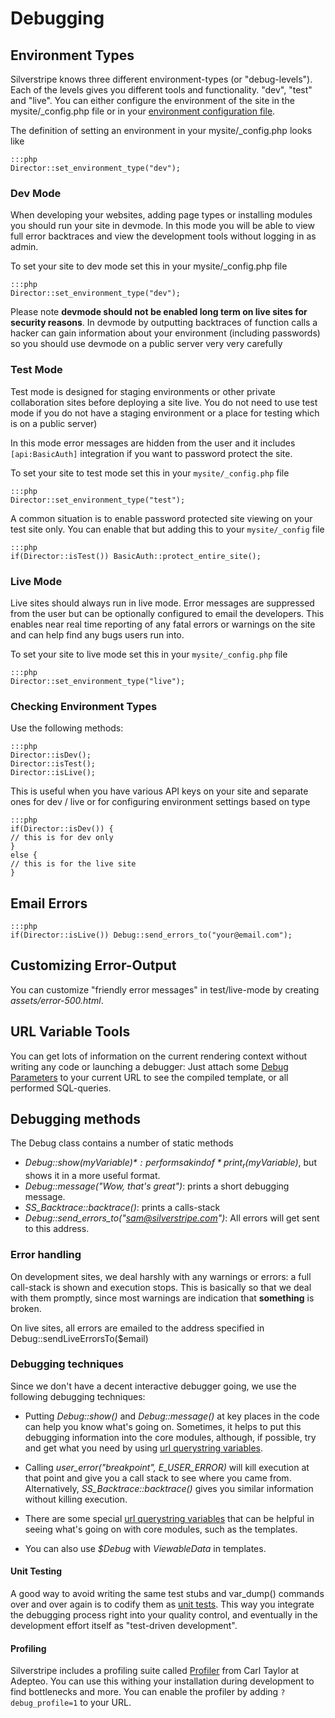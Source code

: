 # Debugging

## Environment Types

Silverstripe knows three different environment-types (or "debug-levels"). Each of the levels gives you different tools
and functionality. "dev", "test" and "live". You can either configure the environment of the site in the
mysite/_config.php file or in your [environment configuration file](/topics/environment-management).

The definition of setting an environment in your mysite/_config.php looks like

	:::php
	Director::set_environment_type("dev");

### Dev Mode

When developing your websites, adding page types or installing modules you should run your site in devmode. In this mode
you will be able to view full error backtraces and view the development tools without logging in as admin.

To set your site to dev mode set this in your mysite/_config.php file

	:::php
	Director::set_environment_type("dev");


Please note **devmode should not be enabled long term on live sites for security reasons**. In devmode by outputting
backtraces of function calls a hacker can gain information about your environment (including passwords) so you should
use devmode on a public server very very carefully


### Test Mode

Test mode is designed for staging environments or other private collaboration sites before deploying a site live. You do
not need to use test mode if you do not have a staging environment or a place for testing which is on a public server)

In this mode error messages are hidden from the user and it includes `[api:BasicAuth]` integration if you want to password
protect the site.

To set your site to test mode set this in your `mysite/_config.php` file

	:::php
	Director::set_environment_type("test");


A common situation is to enable password protected site viewing on your test site only. You can enable that but adding
this to your `mysite/_config` file

	:::php
	if(Director::isTest()) BasicAuth::protect_entire_site();


### Live Mode

Live sites should always run in live mode. Error messages are suppressed from the user but can be optionally configured
to email the developers. This enables near real time reporting of any fatal errors or warnings on the site and can help
find any bugs users run into.

To set your site to live mode set this in your `mysite/_config.php` file

	:::php
	Director::set_environment_type("live");



### Checking Environment Types

Use the following methods:

	:::php
	Director::isDev();
	Director::isTest();
	Director::isLive();


This is useful when you have various API keys on your site and separate ones for dev / live or for configuring
environment settings based on type 

	:::php
	if(Director::isDev()) {
	// this is for dev only
	}
	else {
	// this is for the live site
	}


## Email Errors

	:::php
	if(Director::isLive()) Debug::send_errors_to("your@email.com");


## Customizing Error-Output

You can customize "friendly error messages" in test/live-mode by creating *assets/error-500.html*.

## URL Variable Tools

You can get lots of information on the current rendering context without writing any code or launching a debugger: Just
attach some [Debug Parameters](/reference/urlvariabletools) to your current URL to see the compiled template, or all performed
SQL-queries.

## Debugging methods

The Debug class contains a number of static methods

*  *Debug::show($myVariable)*: performs a kind of *print_r($myVariable)*, but shows it in a more useful format.
*  *Debug::message("Wow, that's great")*: prints a short debugging message.
*  *SS_Backtrace::backtrace()*: prints a calls-stack
*  *Debug::send_errors_to("sam@silverstripe.com")*: All errors will get sent to this address.

### Error handling

On development sites, we deal harshly with any warnings or errors: a full call-stack is shown and execution stops.  This
is basically so that we deal with them promptly, since most warnings are indication that **something** is broken.

On live sites, all errors are emailed to the address specified in Debug::sendLiveErrorsTo($email)

### Debugging techniques

Since we don't have a decent interactive debugger going, we use the following debugging techniques:

*  Putting *Debug::show()* and *Debug::message()* at key places in the code can help you know what's going on. 
Sometimes, it helps to put this debugging information into the core modules, although, if possible, try and get what you
need by using [url querystring variables](/reference/urlvariabletools).

*  Calling *user_error("breakpoint", E_USER_ERROR)* will kill execution at that point and give you a call stack to see
where you came from.  Alternatively, *SS_Backtrace::backtrace()* gives you similar information without killing
execution.

*  There are some special [url querystring variables](/reference/urlvariabletools) that can be helpful in seeing what's going on
with core modules, such as the templates.

*  You can also use *$Debug* with *ViewableData* in templates.

#### Unit Testing

A good way to avoid writing the same test stubs and var_dump()
commands over and over again is to codify them as
[unit tests](/topics/testing). This way you integrate the debugging
process right into your quality control, and eventually in the
development effort itself as "test-driven development".

#### Profiling

Silverstripe includes a profiling suite called [Profiler](http://www.adepteo.net/profiler/manual.html) from Carl Taylor
at Adepteo.  You can use this withing your installation during development to find bottlenecks and more. You can enable
the profiler by adding `?debug_profile=1` to your URL.
